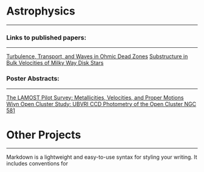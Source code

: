 # Astrophysics
------
### Links to published papers: 
------
[Turbulence, Transport, and Waves in Ohmic Dead Zones](http://adsabs.harvard.edu/abs/2016ApJ...826...18G)
[Substructure in Bulk Velocities of Milky Way Disk Stars](http://adsabs.harvard.edu/abs/2013ApJ...777L...5C) 

### Poster Abstracts:
------
[The LAMOST Pilot Survey: Metallicities, Velocities, and Proper Motions](http://adsabs.harvard.edu/abs/2013AAS...22125416G)
[Wiyn Open Cluster Study: UBVRI CCD Photometry of the Open Cluster NGC 581](http://adsabs.harvard.edu/abs/2012AAS...21943806D)

# Other Projects
------
Markdown is a lightweight and easy-to-use syntax for styling your writing. It includes conventions for
